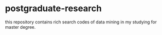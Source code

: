 # postgraduate-research
this repository contains rich search codes of data mining in my studying for master degree.
